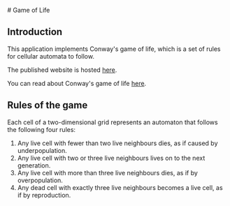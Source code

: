 # Game of Life

## Introduction

This application implements Conway's game of life, which is a set of rules for cellular automata to follow. 

The published website is hosted [here](https://modest-galileo-c232a9.netlify.app/).

You can read about Conway's game of life [here](https://en.wikipedia.org/wiki/Cellular_automaton#History).

## Rules of the game

Each cell of a two-dimensional grid represents an automaton that follows the following four rules:

1. Any live cell with fewer than two live neighbours dies, as if caused by underpopulation.
2. Any live cell with two or three live neighbours lives on to the next generation.
3. Any live cell with more than three live neighbours dies, as if by overpopulation.
4. Any dead cell with exactly three live neighbours becomes a live cell, as if by reproduction.